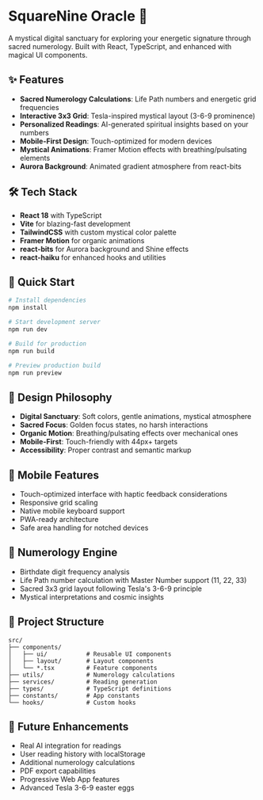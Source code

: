 # SquareNine Oracle 🔮

A mystical digital sanctuary for exploring your energetic signature through sacred numerology. Built with React, TypeScript, and enhanced with magical UI components.

## ✨ Features

- **Sacred Numerology Calculations**: Life Path numbers and energetic grid frequencies
- **Interactive 3x3 Grid**: Tesla-inspired mystical layout (3-6-9 prominence)
- **Personalized Readings**: AI-generated spiritual insights based on your numbers
- **Mobile-First Design**: Touch-optimized for modern devices
- **Mystical Animations**: Framer Motion effects with breathing/pulsating elements
- **Aurora Background**: Animated gradient atmosphere from react-bits

## 🛠 Tech Stack

- **React 18** with TypeScript
- **Vite** for blazing-fast development
- **TailwindCSS** with custom mystical color palette
- **Framer Motion** for organic animations
- **react-bits** for Aurora background and Shine effects
- **react-haiku** for enhanced hooks and utilities

## 🚀 Quick Start

```bash
# Install dependencies
npm install

# Start development server
npm run dev

# Build for production
npm run build

# Preview production build
npm run preview
```

## 🎨 Design Philosophy

- **Digital Sanctuary**: Soft colors, gentle animations, mystical atmosphere
- **Sacred Focus**: Golden focus states, no harsh interactions
- **Organic Motion**: Breathing/pulsating effects over mechanical ones
- **Mobile-First**: Touch-friendly with 44px+ targets
- **Accessibility**: Proper contrast and semantic markup

## 📱 Mobile Features

- Touch-optimized interface with haptic feedback considerations
- Responsive grid scaling
- Native mobile keyboard support
- PWA-ready architecture
- Safe area handling for notched devices

## 🔢 Numerology Engine

- Birthdate digit frequency analysis
- Life Path number calculation with Master Number support (11, 22, 33)
- Sacred 3x3 grid layout following Tesla's 3-6-9 principle
- Mystical interpretations and cosmic insights

## 🎯 Project Structure

```
src/
├── components/
│   ├── ui/           # Reusable UI components
│   ├── layout/       # Layout components
│   └── *.tsx         # Feature components
├── utils/            # Numerology calculations
├── services/         # Reading generation
├── types/            # TypeScript definitions
├── constants/        # App constants
└── hooks/            # Custom hooks
```

## 🌟 Future Enhancements

- Real AI integration for readings
- User reading history with localStorage
- Additional numerology calculations
- PDF export capabilities
- Progressive Web App features
- Advanced Tesla 3-6-9 easter eggs

